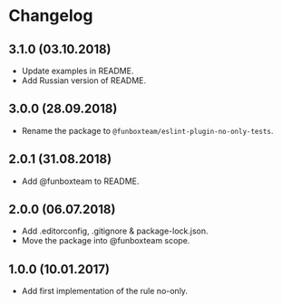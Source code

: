 # Changelog

## 3.1.0 (03.10.2018)

* Update examples in README.
* Add Russian version of README.

## 3.0.0 (28.09.2018)

* Rename the package to `@funboxteam/eslint-plugin-no-only-tests`.

## 2.0.1 (31.08.2018)

* Add @funboxteam to README.

## 2.0.0 (06.07.2018)

* Add .editorconfig, .gitignore & package-lock.json.
* Move the package into @funboxteam scope.

## 1.0.0 (10.01.2017)

* Add first implementation of the rule no-only.
